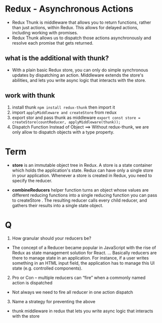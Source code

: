 # Redux - Asynchronous Actions

* Redux Thunk is middleware that allows you to return functions, rather than just actions, within Redux. This allows for delayed actions, including working with promises. 
* Redux Thunk allows us to dispatch those actions asynchronously and resolve each promise that gets returned.

## what is the additional with thunk?
* With a plain basic Redux store, you can only do simple synchronous updates by dispatching an action. Middleware extends the store's abilities, and lets you write async logic that interacts with the store.


## work with thunk 
   1. install thunk ``npm install redux-thunk`` then import it 
   2. import ``applyMiddleware and createStore`` from redux
   3.  export stor and pass thunk as middleware ``export const store = createStore(countReducer, applyMiddleware(thunk));``
   4. Dispatch Function Instead of Object ==> Without redux-thunk, we are only allow to dispatch objects with a type property.


# Term 
* **store** is an immutable object tree in Redux. A store is a state container which holds the application's state. Redux can have only a single store in your application. Whenever a store is created in Redux, you need to specify the reducer.

* **combineReducers** helper function turns an object whose values are different reducing functions into a single reducing function you can pass to createStore . The resulting reducer calls every child reducer, and gathers their results into a single state object.

# Q
1. How granular should your reducers be?
- The concept of a Reducer became popular in JavaScript with the rise of Redux as state management solution for React. ... Basically reducers are there to manage state in an application. For instance, if a user writes something in an HTML input field, the application has to manage this UI state (e.g. controlled components).

2. Pro or Con – multiple reducers can “fire” when a commonly named action is dispatched
- Not always we need to fire all reducer in one action dispatch

3. Name a strategy for preventing the above
- thunk middleware in redux  that lets you write async logic that interacts with the store